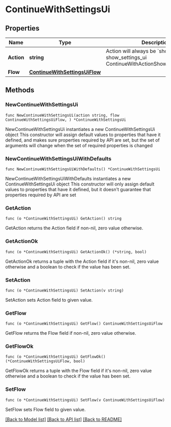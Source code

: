 # ContinueWithSettingsUi

## Properties

Name | Type | Description | Notes
------------ | ------------- | ------------- | -------------
**Action** | **string** | Action will always be &#x60;show_settings_ui&#x60; show_settings_ui ContinueWithActionShowSettingsUIString | 
**Flow** | [**ContinueWithSettingsUiFlow**](ContinueWithSettingsUiFlow.md) |  | 

## Methods

### NewContinueWithSettingsUi

`func NewContinueWithSettingsUi(action string, flow ContinueWithSettingsUiFlow, ) *ContinueWithSettingsUi`

NewContinueWithSettingsUi instantiates a new ContinueWithSettingsUi object
This constructor will assign default values to properties that have it defined,
and makes sure properties required by API are set, but the set of arguments
will change when the set of required properties is changed

### NewContinueWithSettingsUiWithDefaults

`func NewContinueWithSettingsUiWithDefaults() *ContinueWithSettingsUi`

NewContinueWithSettingsUiWithDefaults instantiates a new ContinueWithSettingsUi object
This constructor will only assign default values to properties that have it defined,
but it doesn't guarantee that properties required by API are set

### GetAction

`func (o *ContinueWithSettingsUi) GetAction() string`

GetAction returns the Action field if non-nil, zero value otherwise.

### GetActionOk

`func (o *ContinueWithSettingsUi) GetActionOk() (*string, bool)`

GetActionOk returns a tuple with the Action field if it's non-nil, zero value otherwise
and a boolean to check if the value has been set.

### SetAction

`func (o *ContinueWithSettingsUi) SetAction(v string)`

SetAction sets Action field to given value.


### GetFlow

`func (o *ContinueWithSettingsUi) GetFlow() ContinueWithSettingsUiFlow`

GetFlow returns the Flow field if non-nil, zero value otherwise.

### GetFlowOk

`func (o *ContinueWithSettingsUi) GetFlowOk() (*ContinueWithSettingsUiFlow, bool)`

GetFlowOk returns a tuple with the Flow field if it's non-nil, zero value otherwise
and a boolean to check if the value has been set.

### SetFlow

`func (o *ContinueWithSettingsUi) SetFlow(v ContinueWithSettingsUiFlow)`

SetFlow sets Flow field to given value.



[[Back to Model list]](../README.md#documentation-for-models) [[Back to API list]](../README.md#documentation-for-api-endpoints) [[Back to README]](../README.md)


